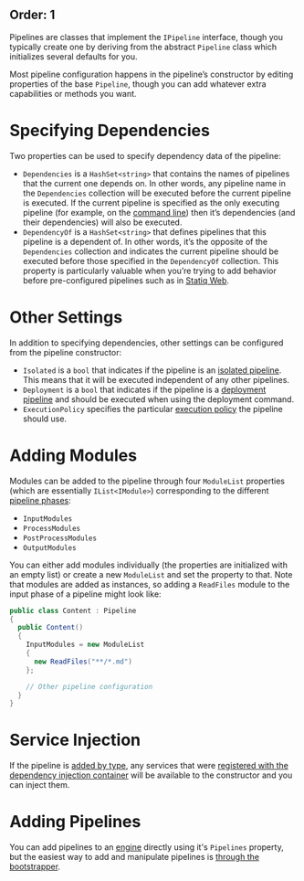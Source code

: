 Order: 1
---
Pipelines are classes that implement the `IPipeline` interface, though you typically create one by deriving from the abstract `Pipeline` class which initializes several defaults for you.

Most pipeline configuration happens in the pipeline’s constructor by editing properties of the base `Pipeline`, though you can add whatever extra capabilities or methods you want.

# Specifying Dependencies

Two properties can be used to specify dependency data of the pipeline:

- `Dependencies` is a `HashSet<string>` that contains the names of pipelines that the current one depends on. In other words, any pipeline name in the `Dependencies` collection will be executed before the current pipeline is executed. If the current pipeline is specified as the only executing pipeline (for example, on the [command line](xref:command-line-interface)) then it’s dependencies (and their dependencies) will also be executed.
- `DependencyOf` is a `HashSet<string>` that defines pipelines that this pipeline is a dependent of. In other words, it’s the opposite of the `Dependencies` collection and indicates the current pipeline should be executed before those specified in the `DependencyOf` collection. This property is particularly valuable when you’re trying to add behavior before pre-configured pipelines such as in [Statiq Web](/web).

# Other Settings

In addition to specifying dependencies, other settings can be configured from the pipeline constructor:

- `Isolated` is a `bool` that indicates if the pipeline is an [isolated pipeline](xref:pipelines-and-modules#isolated). This means that it will be executed independent of any other pipelines.
- `Deployment` is a `bool` that indicates if the pipeline is a [deployment pipeline](xref:pipelines-and-modules#deployment) and should be executed when using the deployment command.
- `ExecutionPolicy` specifies the particular [execution policy](xref:pipelines-and-modules#execution-policy) the pipeline should use.

# Adding Modules

Modules can be added to the pipeline through four `ModuleList` properties (which are essentially `IList<IModule>`) corresponding to the different [pipeline phases](xref:pipelines-and-modules#phases):

- `InputModules`
- `ProcessModules`
- `PostProcessModules`
- `OutputModules`

You can either add modules individually (the properties are initialized with an empty list) or create a new `ModuleList` and set the property to that. Note that modules are added as instances, so adding a `ReadFiles` module to the input phase of a pipeline might look like:

```csharp
public class Content : Pipeline
{
  public Content()
  {
    InputModules = new ModuleList
    {
      new ReadFiles("**/*.md")
    };

    // Other pipeline configuration
  }
}
```

# Service Injection

If the pipeline is [added by type](xref:adding-pipelines), any services that were [registered with the dependency injection container](xref:registering-services) will be available to the constructor and you can inject them.

# Adding Pipelines

You can add pipelines to an [engine](xref:execution#engine) directly using it's `Pipelines` property, but the easiest way to add and manipulate pipelines is [through the bootstrapper](xref:adding-pipelines).
